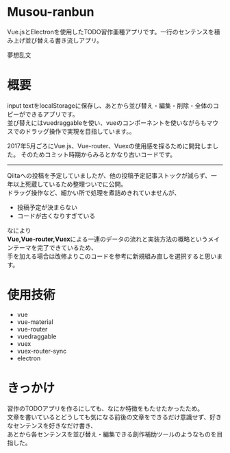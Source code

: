 # Musou-ranbun
Vue.jsとElectronを使用したTODO習作亜種アプリです。一行のセンテンスを積み上げ並び替える書き流しアプリ。

夢想乱文

# 概要

input textをlocalStorageに保存し、あとから並び替え・編集・削除・全体のコピーができるアプリです。  
並び替えにはvuedraggableを使い、vueのコンポーネントを使いながらもマウスでのドラッグ操作で実現を目指しています。。

2017年5月ごろにVue.js、Vue-router、Vuexの使用感を探るために開発しました。
そのためコミット時期からみるとかなり古いコードです。

***

Qiitaへの投稿を予定していましたが、他の投稿予定記事ストックが減らず、一年以上死蔵しているため整理ついでに公開。  
ドラッグ操作など、細かい所で処理を煮詰めきれていませんが、

* 投稿予定が決まらない
* コードが古くなりすぎている

なにより  
**Vue,Vue-router,Vuex**による一連のデータの流れと実装方法の概略というメインテーマを完了できているため、  
手を加える場合は改修よりこのコードを参考に新規組み直しを選択すると思います。

# 使用技術

* vue
* vue-material
* vue-router
* vuedraggable
* vuex
* vuex-router-sync
* electron

# きっかけ

習作のTODOアプリを作るにしても、なにか特徴をもたせたかったため。  
文章を書いているとどうしても気になる前後の文章をできるだけ意識せず、好きなセンテンスを好きなだけ書き、  
あとから各センテンスを並び替え・編集できる創作補助ツールのようなものを目指した。  
